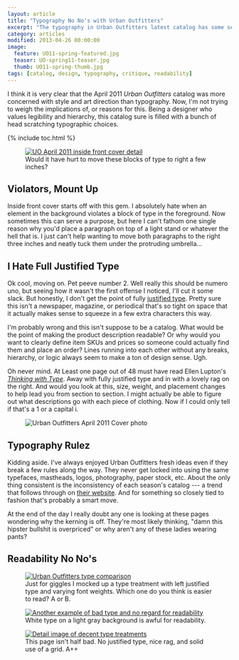 ```yaml
---
layout: article
title: "Typography No No's with Urban Outfitters"
excerpt: "The typography in Urban Outfitters latest catalog has some serious readability issues."
category: articles
modified: 2013-04-26 00:00:00
image: 
  feature: UO11-spring-featured.jpg
  teaser: UO-spring11-teaser.jpg
  thumb: UO11-spring-thumb.jpg
tags: [catalog, design, typography, critique, readability]
---
```


I think it is very clear that the April 2011 *Urban Outfitters* catalog was more concerned with style and art direction than typography. Now, I'm not trying to weigh the implications of, or reasons for this. Being a designer who values legibility and hierarchy, this catalog sure is filled with a bunch of head scratching typographic choices.

{% include toc.html %}

<figure>
    <a href="{{ site.url }}/images/UO-bad-type-placement.jpg" title="Inside front cover detail photograph"><img title="Urban Outfitters bad type placement" src="{{ site.url }}/images/UO-bad-type-placement.jpg" alt="UO April 2011 inside front cover detail" /></a>
    <figcaption>Would it have hurt to move these blocks of type to right a few inches?</figcaption>
</figure>

## Violators, Mount Up

Inside front cover starts off with this gem. I absolutely hate when an element in the background violates a block of type in the foreground. Now sometimes this can serve a purpose, but here I can't fathom one single reason why you'd place a paragraph on top of a light stand or whatever the hell that is. I just can't help wanting to move both paragraphs to the right three inches and neatly tuck them under the protruding umbrella...

## I Hate Full Justified Type

Ok cool, moving on. Pet peeve number 2. Well really this should be numero uno, but seeing how it wasn't the first offense I noticed, I'll cut it some slack. But honestly, I don't get the point of fully [justified type](http://en.wikipedia.org/wiki/Justification_(typesetting)). Pretty sure this isn't a newspaper, magazine, or periodical that's so tight on space that it actually makes sense to squeeze in a few extra characters this way.

I'm probably wrong and this isn't suppose to be a catalog. What would be the point of making the product description readable? Or why would you want to clearly define item SKUs and prices so someone could actually find them and place an order? Lines running into each other without any breaks, hierarchy, or logic always seem to make a ton of design sense. Ugh.

Oh never mind. At Least one page out of 48 must have read Ellen Lupton's [*Thinking with Type*](http://www.amazon.com/gp/product/1568989695/ref=as_li_ss_tl?ie=UTF8&tag=mademist-20&linkCode=as2&camp=1789&creative=390957&creativeASIN=1568989695). Away with fully justified type and in with a lovely rag on the right. And would you look at this, size, weight, and placement changes to help lead you from section to section. I might actually be able to figure out what descriptions go with each piece of clothing. Now if I could only tell if that's a 1 or a capital i.    

<figure class="pull-right">
    <img src="{{ site.url }}/images/UO-spring11-cover.png" alt="Urban Outfitters April 2011 Cover photo" />
</figure>

## Typography Rulez

Kidding aside. I've always enjoyed Urban Outfitters fresh ideas even if they break a few rules along the way. They never get locked into using the same typefaces, mastheads, logos, photography, paper stock, etc. About the only thing consistent is the inconsistency of each season's catalog --- a trend that follows through on [their website](http://www.styleite.com/retail/urban-outfitters-new-website/ "Type on arches? Yeah UO did that on their website"). And for something so closely tied to fashion that's probably a smart move.

At the end of the day I really doubt any one is looking at these pages wondering why the kerning is off. They're most likely thinking, "damn this hipster bullshit is overpriced" or why aren't any of these ladies wearing pants?

## Readability No No's

<figure>
  <a href="{{ site.url }}/images/UO-product-text.jpg" title="Type comparion"><img src="{{ site.url }}/images/UO-product-text-300.jpg" alt="Urban Outfitters type comparison" /></a>
  <figcaption>Just for giggles I mocked up a type treatment with left justified type and varying font weights. Which one do you think is easier to read? A or B.</figcaption>
</figure>

<figure>
  <a href="{{ site.url }}/images/UO-awful-readability.jpg" title="Another example of unreadable type"><img src="{{ site.url }}/images/UO-awful-readability-300.jpg" alt="Another example of bad type and no regard for readability" title="Urban Outfitters awful typography" /></a>
  <figcaption>White type on a light gray background is awful for readability.</figcaption>
</figure>

<figure>
  <a href="{{ site.url }}/images/UO-type-hiearchy.jpg" title="Another detail image of type"><img title="Urban Outfitters catalog typography" src="{{ site.url }}/images/UO-type-hiearchy-300.jpg" alt="Detail image of decent type treatments" /></a>
  <figcaption>This page isn't half bad. No justified type, nice rag, and solid use of a grid. A++</figcaption>
</figure>
